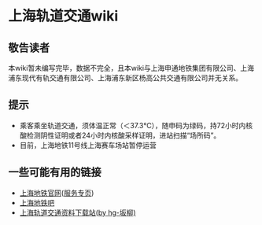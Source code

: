 # 上海轨道交通wiki

## 敬告读者
本wiki暂未编写完毕，数据不完全，且本wiki与上海申通地铁集团有限公司、上海浦东现代有轨交通有限公司、上海浦东新区杨高公共交通有限公司并无关系。

## 提示
* 乘客乘坐轨道交通，须体温正常（＜37.3℃），随申码为绿码，持72小时内核酸检测阴性证明或者24小时内核酸采样证明，进站扫描“场所码”。
* 目前，上海地铁11号线上海赛车场站暂停运营

## 一些可能有用的链接
* [上海地铁官网](http://www.shmetro.com/)([服务专页](http://service.shmetro.com/))
* [上海地铁吧](https://tieba.baidu.com/f?kw=%E4%B8%8A%E6%B5%B7%E5%9C%B0%E9%93%81&fr=index)
* [上海轨道交通资料下载站(by hg-坂柳)](https://incimathcal.gitee.io/shmetrodl/#)
